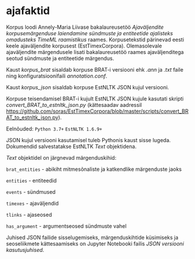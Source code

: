 # ajafaktid
Korpus loodi Annely-Maria Liivase bakalaureusetöö *Ajaväljendite korpusemärgenduse laiendamine sündmuste ja entiteetide ajalisteks omadusteks TimeML raamistikus* raames. Korpusetekstid pärinevad eesti keele ajaväljendite korpusest (EstTimexCorpora). Olemasolevale ajaväljendite märgendusele lisati bakalaureusetöö raames ajaväljenditega seotud sündmuste ja entiteetide märgendus.

Kaust *korpus_brat* sisaldab korpuse BRAT-i versiooni ehk *.ann* ja *.txt* faile ning konfiguratsioonifaili *annotation.conf*.

Kaust *korpus_json* sisaldab korpuse EstNLTK JSON kujul versiooni.

Korpuse teisendamisel BRAT-i kujult EstNLTK JSON kujule kasutati skripti *convert_BRAT_to_estnltk_json.py* (kättesaadav aadressil https://github.com/soras/EstTimexCorpora/blob/master/scripts/convert_BRAT_to_estnltk_json.py).

Eelnõuded: `Python 3.7+` `EstNLTK 1.6.9+`

JSON kujul versiooni kasutamisel tuleb Pythonis kaust sisse lugeda. Dokumendid salvestatakse EstNLTK *Text* objektidena.

*Text* objektidel on järgnevad märgenduskihid:

`brat_entities` - abikiht mitmesõnaliste ja katkendlike märgenduste jaoks

`entities` - entiteedid

`events` - sündmused

`timexes` - ajaväljendid

`tlinks` - ajaseosed

`has_argument` - argumentseosed sündmuste vahel

Juhised JSON failide sisselugemiseks, märgenduskihtide küsimiseks ja seoseliikmete kättesaamiseks on Jupyter Notebooki failis *JSON versiooni kasutusjuhised*.
